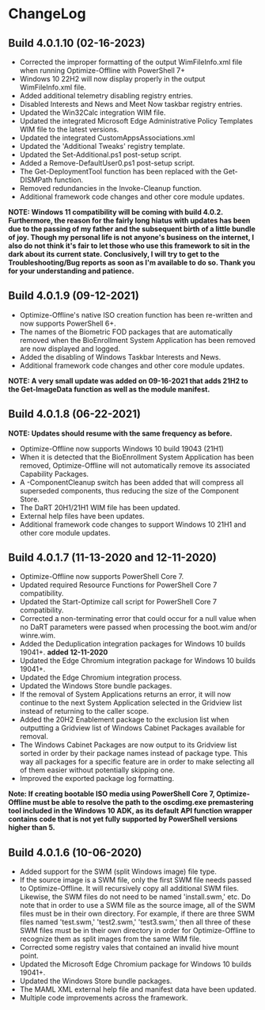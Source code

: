 # ChangeLog #

## Build 4.0.1.10 (02-16-2023) ##

- Corrected the improper formatting of the output WimFileInfo.xml file when running Optimize-Offline with PowerShell 7+
- Windows 10 22H2 will now display properly in the output WimFileInfo.xml file.
- Added additional telemetry disabling registry entries.
- Disabled Interests and News and Meet Now taskbar registry entries.
- Updated the Win32Calc integration WIM file.
- Updated the integrated Microsoft Edge Administrative Policy Templates WIM file to the latest versions.
- Updated the integrated CustomAppsAssociations.xml
- Updated the 'Additional Tweaks' registry template.
- Updated the Set-Additional.ps1 post-setup script.
- Added a Remove-DefaultUser0.ps1 post-setup script.
- The Get-DeploymentTool function has been replaced with the Get-DISMPath function.
- Removed redundancies in the Invoke-Cleanup function.
- Additional framework code changes and other core module updates.

**NOTE: Windows 11 compatibility will be coming with build 4.0.2. Furthermore, the reason for the fairly long hiatus with updates has been due to the passing of my father and the subsequent birth of a little bundle of joy. Though my personal life is not anyone's business on the internet, I also do not think it's fair to let those who use this framework to sit in the dark about its current state. Conclusively, I will try to get to the Troubleshooting/Bug reports as soon as I'm available to do so. Thank you for your understanding and patience.**

## Build 4.0.1.9 (09-12-2021) ##

- Optimize-Offline's native ISO creation function has been re-written and now supports PowerShell 6+.
- The names of the Biometric FOD packages that are automatically removed when the BioEnrollment System Application has been removed are now displayed and logged.
- Added the disabling of Windows Taskbar Interests and News.
- Additional framework code changes and other core module updates.

**NOTE: A very small update was added on 09-16-2021 that adds 21H2 to the Get-ImageData function as well as the module manifest.**

## Build 4.0.1.8 (06-22-2021) ##

**NOTE: Updates should resume with the same frequency as before.**

- Optimize-Offline now supports Windows 10 build 19043 (21H1)
- When it is detected that the BioEnrollment System Application has been removed, Optimize-Offline will not automatically remove its associated Capability Packages.
- A -ComponentCleanup switch has been added that will compress all superseded components, thus reducing the size of the Component Store.
- The DaRT 20H1/21H1 WIM file has been updated.
- External help files have been updates.
- Additional framework code changes to support Windows 10 21H1 and other core module updates.

## Build 4.0.1.7 (11-13-2020 and 12-11-2020) ##

- Optimize-Offline now supports PowerShell Core 7.
- Updated required Resource Functions for PowerShell Core 7 compatibility.
- Updated the Start-Optimize call script for PowerShell Core 7 compatibility.
- Corrected a non-terminating error that could occur for a null value when no DaRT parameters were passed when processing the boot.wim and/or winre.wim.
- Added the Deduplication integration packages for Windows 10 builds 19041+. **added 12-11-2020**
- Updated the Edge Chromium integration package for Windows 10 builds 19041+.
- Updated the Edge Chromium integration process.
- Updated the Windows Store bundle packages.
- If the removal of System Applications returns an error, it will now continue to the next System Application selected in the Gridview list instead of returning to the caller scope.
- Added the 20H2 Enablement package to the exclusion list when outputting a Gridview list of Windows Cabinet Packages available for removal.
- The Windows Cabinet Packages are now output to its Gridview list sorted in order by their package names instead of package type. This way all packages for a specific feature are in order to make selecting all of them easier without potentially skipping one.
- Improved the exported package log formatting.

**Note: If creating bootable ISO media using PowerShell Core 7, Optimize-Offline must be able to resolve the path to the oscdimg.exe premastering tool included in the Windows 10 ADK, as its default API function wrapper contains code that is not yet fully supported by PowerShell versions higher than 5.**

## Build 4.0.1.6 (10-06-2020) ##

- Added support for the SWM (split Windows image) file type.
- If the source image is a SWM file, only the first SWM file needs passed to Optimize-Offline. It will recursively copy all additional SWM files. Likewise, the SWM files do not need to be named 'install.swm,' etc. Do note that in order to use a SWM file as the source image, all of the SWM files must be in their own directory. For example, if there are three SWM files named 'test.swm,' 'test2.swm,' 'test3.swm,' then all three of these SWM files must be in their own directory in order for Optimize-Offline to recognize them as split images from the same WIM file.
- Corrected some registry vales that contained an invalid hive mount point.
- Updated the Microsoft Edge Chromium package for Windows 10 builds 19041+.
- Updated the Windows Store bundle packages.
- The MAML XML external help file and manifest data have been updated.
- Multiple code improvements across the framework.
